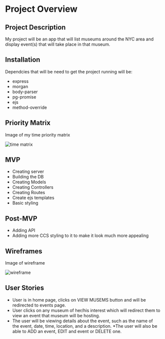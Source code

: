# Project Overview

## Project Description

My project will be an app that will list museums around the NYC area and display
event(s) that will take place in that museum. 

## Installation

Dependcies that will be need to get the project running will be:

* express
* morgan
* body-parser
* pg-promise
* ejs
* method-override

## Priority Matrix 

Image of my time priority matrix

![time matrix](https://github.com/ncruz12/wdi-project2/blob/master/assets/p_images/timePriorityMatrix.jpg)

## MVP 

* Creating server 
* Building the DB 
* Creating Models 
* Creating Controllers
* Creating Routes
* Create ejs templates
* Basic styling

## Post-MVP

* Adding API
* Adding more CCS styling to it to make it look much more appealing 

## Wireframes

Image of wireframe

![wireframe](https://github.com/ncruz12/wdi-project2/blob/master/assets/p_images/wireframe.jpg)

## User Stories 

* User is in home page, clicks on VIEW MUSEMS button and will be redirected to events page.
* User clicks on any museum of her/his interest which will redirect them to view an event that museum will be hosting.
* The user will be viewing details about the event, such as the name of the event, date, time, location, and a description.
*The user will also be able to ADD an event, EDIT and event or DELETE one. 
